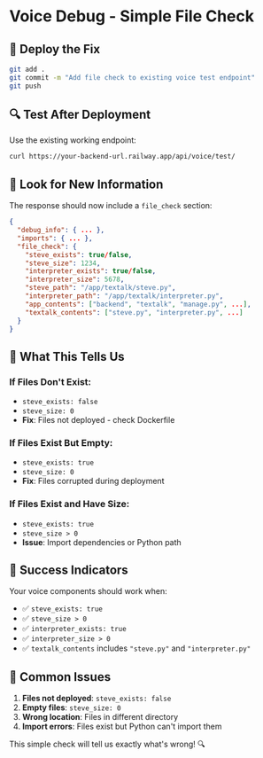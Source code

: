 # Voice Debug - Simple File Check

## 🚀 **Deploy the Fix**

```bash
git add .
git commit -m "Add file check to existing voice test endpoint"
git push
```

## 🔍 **Test After Deployment**

Use the existing working endpoint:

```bash
curl https://your-backend-url.railway.app/api/voice/test/
```

## 🎯 **Look for New Information**

The response should now include a `file_check` section:

```json
{
  "debug_info": { ... },
  "imports": { ... },
  "file_check": {
    "steve_exists": true/false,
    "steve_size": 1234,
    "interpreter_exists": true/false,
    "interpreter_size": 5678,
    "steve_path": "/app/textalk/steve.py",
    "interpreter_path": "/app/textalk/interpreter.py",
    "app_contents": ["backend", "textalk", "manage.py", ...],
    "textalk_contents": ["steve.py", "interpreter.py", ...]
  }
}
```

## 🔧 **What This Tells Us**

### **If Files Don't Exist:**
- `steve_exists: false`
- `steve_size: 0`
- **Fix**: Files not deployed - check Dockerfile

### **If Files Exist But Empty:**
- `steve_exists: true`
- `steve_size: 0`
- **Fix**: Files corrupted during deployment

### **If Files Exist and Have Size:**
- `steve_exists: true`
- `steve_size > 0`
- **Issue**: Import dependencies or Python path

## 🎊 **Success Indicators**

Your voice components should work when:
- ✅ `steve_exists: true`
- ✅ `steve_size > 0`
- ✅ `interpreter_exists: true`
- ✅ `interpreter_size > 0`
- ✅ `textalk_contents` includes `"steve.py"` and `"interpreter.py"`

## 🚨 **Common Issues**

1. **Files not deployed**: `steve_exists: false`
2. **Empty files**: `steve_size: 0`
3. **Wrong location**: Files in different directory
4. **Import errors**: Files exist but Python can't import them

This simple check will tell us exactly what's wrong! 🔍
